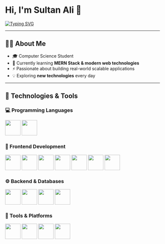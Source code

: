 # Hi, I'm Sultan Ali 👋  

[![Typing SVG](https://readme-typing-svg.herokuapp.com?size=22&width=850&duration=3000&center=true&lines=Computer+Science+Student;Full+Stack+Developer+in+the+making;MERN+Stack+Learner;Passionate+about+building+scalable+apps)](https://git.io/typing-svg)

---

## 👨‍💻 About Me  
- 🎓 Computer Science Student  
- 🌱 Currently learning **MERN Stack & modern web technologies**  
- ⚡ Passionate about building real-world scalable applications  
- 💡 Exploring **new technologies** every day  

---
## 🚀 Technologies & Tools  

### 💻 Programming Languages  
<p align="left">
  <img src="https://cdn.jsdelivr.net/gh/devicons/devicon/icons/c/c-original.svg" width="50px"/>
  <img src="https://cdn.jsdelivr.net/gh/devicons/devicon/icons/cplusplus/cplusplus-original.svg" width="50px"/>
</p>

### 🎨 Frontend Development  
<p align="left">
  <img src="https://cdn.jsdelivr.net/gh/devicons/devicon/icons/html5/html5-original.svg" width="50px"/>
  <img src="https://cdn.jsdelivr.net/gh/devicons/devicon/icons/css3/css3-original.svg" width="50px"/>
  <img src="https://cdn.jsdelivr.net/gh/devicons/devicon/icons/bootstrap/bootstrap-original.svg" width="50px"/>
  <img src="https://cdn.jsdelivr.net/gh/devicons/devicon/icons/tailwindcss/tailwindcss-plain.svg" width="50px"/>
  <img src="https://cdn.jsdelivr.net/gh/devicons/devicon/icons/javascript/javascript-original.svg" width="50px"/>
  <img src="https://cdn.jsdelivr.net/gh/devicons/devicon/icons/react/react-original.svg" width="50px"/>
  <img src="https://cdn.jsdelivr.net/gh/devicons/devicon/icons/nextjs/nextjs-original.svg" width="50px"/>
</p>

### ⚙️ Backend & Databases  
<p align="left">
  <img src="https://cdn.jsdelivr.net/gh/devicons/devicon/icons/nodejs/nodejs-original.svg" width="50px"/>
  <img src="https://cdn.jsdelivr.net/gh/devicons/devicon/icons/express/express-original.svg" width="50px"/>
  <img src="https://cdn.jsdelivr.net/gh/devicons/devicon/icons/mongodb/mongodb-original.svg" width="50px"/>
  <img src="https://cdn.jsdelivr.net/gh/devicons/devicon/icons/mysql/mysql-original.svg" width="50px"/>
</p>

### 🧰 Tools & Platforms  
<p align="left">
  <img src="https://cdn.jsdelivr.net/gh/devicons/devicon/icons/git/git-original.svg" width="50px"/>
  <img src="https://cdn.jsdelivr.net/gh/devicons/devicon/icons/github/github-original.svg" width="50px"/>
  <img src="https://cdn.jsdelivr.net/gh/devicons/devicon/icons/vscode/vscode-original.svg" width="50px"/>
  <img src="https://cdn.jsdelivr.net/gh/devicons/devicon/icons/npm/npm-original-wordmark.svg" width="50px"/>
</p>
